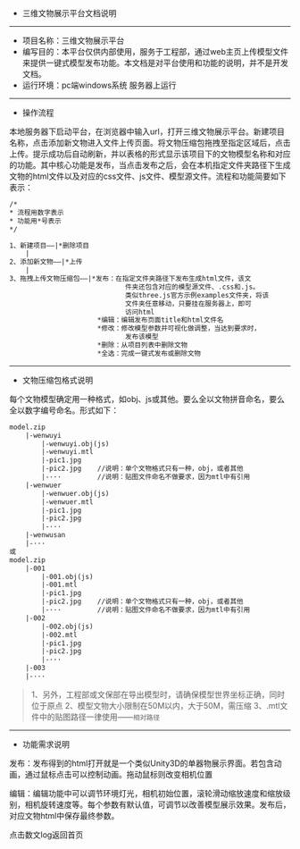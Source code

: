 * 三维文物展示平台文档说明
---
* 项目名称：三维文物展示平台
* 编写目的：本平台仅供内部使用，服务于工程部，通过web主页上传模型文件来提供一键式模型发布功能。本文档是对平台使用和功能的说明，并不是开发文档。
* 运行环境：pc端windows系统 服务器上运行
-------------------
* 操作流程

本地服务器下启动平台，在浏览器中输入url，打开三维文物展示平台。新建项目名称，点击添加新文物进入文件上传页面。将文物压缩包拖拽至指定区域后，点击上传。提示成功后自动刷新，并以表格的形式显示该项目下的文物模型名称和对应的功能。其中核心功能是发布，当点击发布之后，会在本机指定文件夹路径下生成文物的html文件以及对应的css文件、js文件、模型源文件。流程和功能简要如下表示：

```html
/*
* 流程用数字表示
* 功能用*号表示
*/

1、新建项目——|*删除项目
    |
2、添加新文物——|*上传         
    |                  
3、拖拽上传文物压缩包——|*发布：在指定文件夹路径下发布生成html文件，该文
                             件夹还包含对应的模型源文件、.css和.js。
                             类似three.js官方示例examples文件夹，将该
                             文件夹任意移动，只要挂在服务器上，即可
                             访问html
                      *编辑：编辑发布页面title和html文件名
                      *修改：修改模型参数并可视化做调整，当达到要求时，
                             发布该模型
                      *删除：从项目列表中删除文物
                      *全选：完成一键式发布或删除文物
```

----------

* 文物压缩包格式说明

每个文物模型确定用一种格式，如obj、js或其他。要么全以文物拼音命名，要么全以数字编号命名。形式如下：

```html
model.zip
    |-wenwuyi
        |-wenwuyi.obj(js)
        |-wenwuyi.mtl
        |-pic1.jpg
        |-pic2.jpg    //说明：单个文物格式只有一种，obj，或者其他
        |-···         //说明：贴图文件命名不做要求，因为mtl中有引用
    |-wenwuer
        |-wenwuer.obj(js)
        |-wenwuer.mtl
        |-pic1.jpg
        |-pic2.jpg    
        |-···           
    |-wenwusan
    |-···
或
model.zip
    |-001
        |-001.obj(js)
        |-001.mtl
        |-pic1.jpg
        |-pic2.jpg    //说明：单个文物格式只有一种，obj，或者其他
        |-···         //说明：贴图文件命名不做要求，因为mtl中有引用
    |-002
        |-002.obj(js)
        |-002.mtl
        |-pic1.jpg
        |-pic2.jpg    
        |-···           
    |-003
    |-···
```

> 1、另外，工程部或文保部在导出模型时，请确保模型世界坐标正确，同时位于原点
> 2、模型文物大小限制在50M以内，大于50M，需压缩
> 3、.mtl文件中的贴图路径一律使用——`相对路径`
--------

* 功能需求说明

发布：发布得到的html打开就是一个类似Unity3D的单器物展示界面。若包含动画，通过鼠标点击可以控制动画。拖动鼠标则改变相机位置

编辑：编辑功能中可以调节环境灯光，相机初始位置，滚轮滑动缩放速度和缩放级别，相机旋转速度等。每个参数有默认值，可调节以改善模型展示效果。发布后，对应文物html中保存最终参数。

点击数文log返回首页
